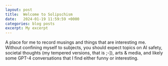 ```yaml
---
layout: post
title:  Welcome to Solipschism
date:   2024-01-19 11:59:59 +0000
categories: blog posts
excerpt: My excerpt
---
```


A place for me to record musings and things that are interesting me.
Without confining myself to subjects, you should expect topics on AI safety, societal thoughts (my tempered versions,
that is ;-]), arts & media, and likely some GPT-4 conversations that I find either funny or interesting.
